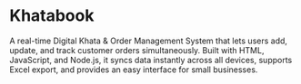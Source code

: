 # Khatabook
A real-time Digital Khata &amp; Order Management System that lets users add, update, and track customer orders simultaneously. Built with HTML, JavaScript, and Node.js, it syncs data instantly across all devices, supports Excel export, and provides an easy interface for small businesses.
